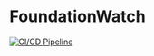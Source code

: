 # FoundationWatch

[![CI/CD Pipeline](https://github.com/0xgeorgemathew/FoundationWatch/actions/workflows/ci-cd.yml/badge.svg)](https://github.com/0xgeorgemathew/FoundationWatch/actions/workflows/ci-cd.yml)
